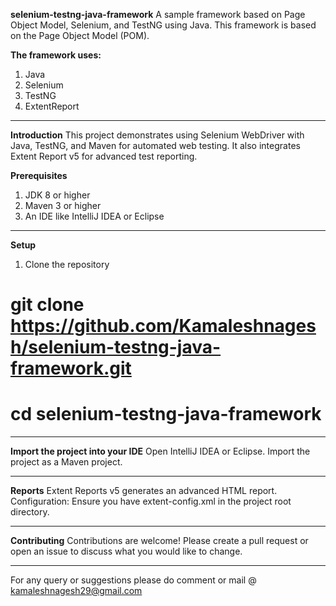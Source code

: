 **selenium-testng-java-framework**
A sample framework based on Page Object Model, Selenium, and TestNG using Java.
This framework is based on the Page Object Model (POM).

**The framework uses:**
1. Java
2. Selenium
3. TestNG
4. ExtentReport

------------------------------------------------------------------------------------
**Introduction**
This project demonstrates using Selenium WebDriver with Java, TestNG, and Maven for automated web testing. It also integrates Extent Report v5 for advanced test reporting.

**Prerequisites**
1. JDK 8 or higher
2. Maven 3 or higher
3. An IDE like IntelliJ IDEA or Eclipse
   
------------------------------------------------------------------------------------
**Setup**
1. Clone the repository
# git clone https://github.com/Kamaleshnagesh/selenium-testng-java-framework.git
# cd selenium-testng-java-framework

------------------------------------------------------------------------------------
**Import the project into your IDE**
Open IntelliJ IDEA or Eclipse.
Import the project as a Maven project.

------------------------------------------------------------------------------------
**Reports**
Extent Reports v5 generates an advanced HTML report.
Configuration: Ensure you have extent-config.xml in the project root directory.

------------------------------------------------------------------------------------
**Contributing**
Contributions are welcome! Please create a pull request or open an issue to discuss what you would like to change.

------------------------------------------------------------------------------------
For any query or suggestions please do comment or mail @ kamaleshnagesh29@gmail.com
